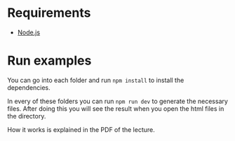 # Requirements

- [Node.js](https://nodejs.org)

# Run examples 

You can go into each folder and run `npm install` to install the dependencies.

In every of these folders you can run `npm run dev` to generate the necessary files.
After doing this you will see the result when you open the html files in the directory.

How it works is explained in the PDF of the lecture.